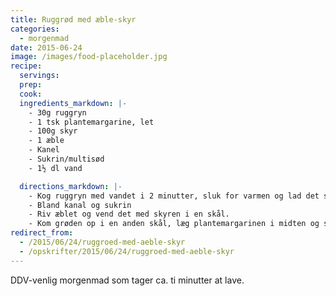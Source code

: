 ```yaml
---
title: Ruggrød med æble-skyr
categories:
  - morgenmad
date: 2015-06-24
image: /images/food-placeholder.jpg
recipe:
  servings:
  prep:
  cook:
  ingredients_markdown: |-
    - 30g ruggryn
    - 1 tsk plantemargarine, let
    - 100g skyr
    - 1 æble
    - Kanel
    - Sukrin/multisød
    - 1½ dl vand

  directions_markdown: |-
    - Kog ruggryn med vandet i 2 minutter, sluk for varmen og lad det stå med låg på.
    - Bland kanal og sukrin
    - Riv æblet og vend det med skyren i en skål.
    - Kom grøden op i en anden skål, læg plantemargarinen i midten og strø kanelblandingen over.
redirect_from:
  - /2015/06/24/ruggroed-med-aeble-skyr
  - /opskrifter/2015/06/24/ruggroed-med-aeble-skyr
---
```


DDV-venlig morgenmad som tager ca. ti minutter at lave.
